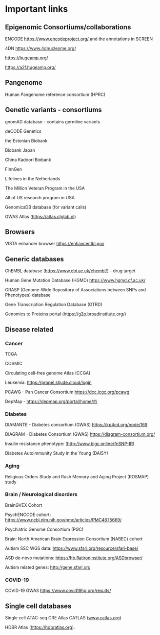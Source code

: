 # Important links

## Epigenomic Consortiums/collaborations 

ENCODE https://www.encodeproject.org/ and the annotations in SCREEN 

4DN https://www.4dnucleome.org/

https://hugeamp.org/

https://a2f.hugeamp.org/

## Pangenome

Human Pangenome reference consortium (HPRC)

## Genetic variants - consortiums

gnomAD database - contains germline variants

deCODE Genetics

the Estonian Biobank

Biobank Japan

China Kadoori Biobank

FinnGen

Lifelines in the Netherlands

The Million Veteran Program in the USA

All of US research program in USA

GenomicsDB database (for variant calls)

GWAS Atlas (https://atlas.ctglab.nl)

## Browsers

VISTA enhancer browser https://enhancer.lbl.gov

## Generic databases

ChEMBL database (https://www.ebi.ac.uk/chembl/) - drug target

Human Gene Mutation Database (HGMD) https://www.hgmd.cf.ac.uk/

GRASP (Genome-Wide Repository of Associations between SNPs and Phenotypes) database 

Gene Transcription Regulation Database (GTRD) 

Genomics to Proteins portal (https://g2p.broadinstitute.org/)

## Disease related

### Cancer

TCGA

COSMIC

Circulating cell-free genome Atlas (CCGA)

Leukemia: https://propel.stjude.cloud/login

PCAWG - Pan Cancer Consortium https://dcc.icgc.org/pcawg

DepMap - https://depmap.org/portal/home/#/

### Diabetes

DIAMANTE - Diabetes consortium (GWAS)  https://kp4cd.org/node/169

DIAGRAM - Diabetes Consortium (GWAS) https://diagram-consortium.org/

Insulin resistance phenotype: (http://www.bigc.online/fnSNP-IR) 

Diabetes Autoimmunity Study in the Young (DAISY)

### Aging

Religious Orders Study and Rush Memory and Aging Project (ROSMAP) study

### Brain / Neurological disorders

BrainGVEX Cohort

PsychENCODE cohort:  https://www.ncbi.nlm.nih.gov/pmc/articles/PMC4675669/

Psychiatric Genome Consortium (PGC)

Brain: North American Brain Expression Consortium (NABEC) cohort

Autism SSC WGS data: https://www.sfari.org/resource/sfari-base/

ASD de-novo mutations: https://hb.flatironinstitute.org/ASDbrowser/

Autism related genes: http://gene.sfari.org

### COVID-19

COVID-19 GWAS https://www.covid19hg.org/results/


## Single cell databases

Single cell ATAC-seq CRE Atlas CATLAS (www.catlas.org)

HDBR Atlas (https://hdbratlas.org).

